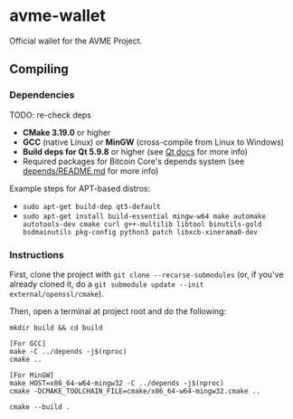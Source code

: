 # avme-wallet

Official wallet for the AVME Project.

## Compiling

### Dependencies
TODO: re-check deps
* **CMake 3.19.0** or higher
* **GCC** (native Linux) *or* **MinGW** (cross-compile from Linux to Windows)
* **Build deps for Qt 5.9.8** or higher (see [Qt docs](https://wiki.qt.io/Building_Qt_5_from_Git) for more info)
* Required packages for Bitcoin Core's depends system (see [depends/README.md](depends/README.md) for more info)

Example steps for APT-based distros:
* `sudo apt-get build-dep qt5-default`
* `sudo apt-get install build-essential mingw-w64 make automake autotools-dev cmake curl g++-multilib libtool binutils-gold bsdmainutils pkg-config python3 patch libxcb-xinerama0-dev`

### Instructions

First, clone the project with `git clone --recurse-submodules` (or, if you've already cloned it, do a `git submodule update --init external/openssl/cmake`).

Then, open a terminal at project root and do the following:

```
mkdir build && cd build

[For GCC]
make -C ../depends -j$(nproc)
cmake ..

[For MinGW]
make HOST=x86_64-w64-mingw32 -C ../depends -j$(nproc)
cmake -DCMAKE_TOOLCHAIN_FILE=cmake/x86_64-w64-mingw32.cmake ..

cmake --build .
```

